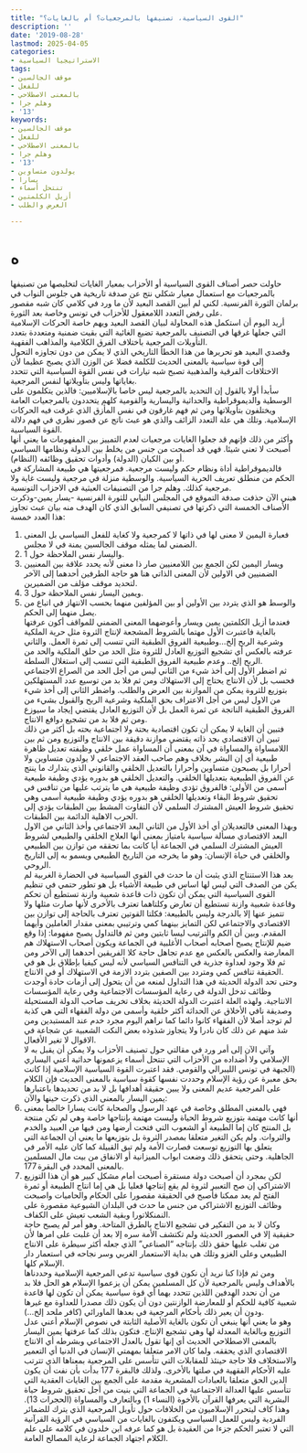 ```yaml
---
title: "القوى السياسية، تصنيفها بالمرجعيات؟ أم بالغايات؟"
description: ''
date: '2019-08-28'
lastmod: 2025-04-05
categories:
- الاستراتيجيا السياسية
tags:
- موقف الجالسين
- للفعل
- بالمعنى الاصطلاحي
- وهلم جرا
- '13'
keywords:
- موقف الجالسين
- للفعل
- بالمعنى الاصطلاحي
- وهلم جرا
- '13'
- يولدون متساوين
- يسارا
- تنتحل أسماء
- أزيل الكلمتين
- العرض والطلب

---
```

# **ه**

حاولت حصر أصناف القوى السياسية أو الأحزاب بمعيار الغايات لتخليصها من تصنيفها بالمرجعيات مع استعمال معيار شكلي نتج عن صدفة تاريخية هي جلوس النواب في برلمان الثورة الفرنسية. لكني لم أبين القصد البعيد لأن ما ورد في كلامي كان شبه مقصور على رفض التعدد اللامعقول للأحزاب في تونس وخاصة بعد الثورة.  
أريد اليوم أن استكمل هذه المحاولة لبيان القصد البعيد ويهم خاصة الحركات الإسلامية التي جعلها غرقها في التصنيف بالمرجعية تضيع الغائية التي بقيت ضمنية ومتعددة بتعدد التأويلات المرجعية باختلاف الفرق الكلامية والمذاهب الفقهية.  
وقصدي البعيد هو تحريرها من هذا الخطأ التاريخي الذي لا يمكن من دون تجاوزه التحول إلى قوة سياسية بالمعنى الحديث للكلمة فضلا عن الوزن الذي يصبح عظيما لأن الاختلافات الفرقية والمذهبية تصبح شبه تيارات في نفس القوة السياسية التي تتحدد بغاياتها وليس بتأويلاتها لنفس المرجعية.  
سأبدأ أولا بالقول إن التحديد بالمرجعية ليس خاصا بالإسلاميين: فالذين يتكلمون على الوسطية والديموقراطية والحداثية واليسارية والقومية كلهم يتحددون بالمرجعيات العامة ويختلفون بتأويلاتها ومن ثم فهم غارقون في نفس المأزق الذي غرقت فيه الحركات الإسلامية. وتلك هي علة التعدد الزائف والذي هو عبث ناتج عن قصور نظري في فهم دلالة القوة السياسية.  
وأكثر من ذلك فإنهم قد جعلوا الغايات مرجعيات لعدم التمييز بين المفهومات ما يعني أنها أصبحت لا تعني شيئا. فهي قد أصبحت من جنس من يخلط بين الدولة ونظامها السياسي أو بين الكيان (الدولة) وأدوات تحقيق وظائفه (النظام).  
فالديموقراطية أداة ونظام حكم وليست مرجعية. فمرجعيتها هي طبيعة المشاركة في الحكم من منطلق تعريف الحرية السياسية. والوسطية منزلة في مرجعية وليست غاية ولا مرجعية كذلك. وهلم جرا من التصنيفات العبثية في الاحزاب التونسية.  
هبني الآن حذفت صدفة التموقع في المجلس النيابي للثورة الفرنسية -يسار يمين-وذكرت الأصناف الخمسة التي ذكرتها في تصنيفي السابق الذي كان الهدف منه بيان عبث تجاوز هذا العدد خمسة:  
1. فعبارة اليمين لا معنى لها في ذاتها لا كمرجعية ولا كغاية للفعل السياسي بل المعنى الضمني لما يمثله موقف الجالسين يمنة في لا مجلس.  
2. واليسار نفس الملاحظة حول 1.  
3. ويسار اليمين لكن الجمع بين اللامعنيين صار ذا معنى لأنه يحدد علاقة بين المعنيين الضمنيين في الاولين لأن المعنى الذاتي هنا هو حاجة الطرفين أحدهما إلى الآخر لتحديد موقف مؤلف من الضميرين.  
4. ويمين اليسار نفس الملاحظة حول 3.  
5. والوسط هو الذي يتردد بين الأولين أو بين المؤلفين منهما بحسب الانتهاز في اتباع من يصل منهما إلى الحكم.  
فعندما أزيل الكلمتين يمين ويسار وأعوضهما المعنى الضمني للمواقف أكون عرفتها بالغاية فاعتبرت الأول مهتما بالشروط المشجعة لإنتاج الثروة مثل حرية الملكية وشرعية الربح إلخ…وطبيعية الفروق الطبقية التي تنسب إلى ثمرة العمل. والثاني عرفته بالعكس أي تشجيع التوزيع العادل للثروة مثل الحد من حلق الملكية والحد من الربح إلخ.. وعدم طبيعية الفروق الطبقية التي تنسب إلى استغلال السلطة.  
ثم اضطر الأول إلى أخذ شيء من الثاني ليس من أجل الحد من الصراع الاجتماعي فحسب بل لأن الانتاج يحتاج إلى الاستهلاك ومن ثم فلا بد من توسيع عدد المستهلكين بتوزيع للثروة يمكن من الموازنة بين العرض والطلب. واضطر الثاني إلى أخذ شيء من الاول ليس من أجل الاعتراف بحق الملكية وشرعية الربح والقبول بشيء من الفروق الطبقية الناتجة عن ثمرة العمل بل لأن التوزيع العادل يقتضي إيجاد ما سيوزع ومن ثم فلا بد من تشجيع دوافع الانتاج.  
فتبين أن الغاية لا يمكن أن تكون اقتصادية بحتة ولا اجتماعية بحته بل أكثر من ذلك تبين أن الاقتصادي بحد ذاته يقتضي موازنة دقيقة بين الانتاج والتوزيع ومن ثم بين اللامساواة والمساواة في آن بمعنى أن المساواة عمل خلقي وظيفته تعديل ظاهرة طبيعية أي إن البشر بخلاف وهم صاحب العقد الاجتماعي لا يولدون متساوين ولا أحرارا بل يصبحون متساوين وأحرارا بالتعديل الخلقي والقانوني الذي يتدارك ما ينتج عن الفروق الطبيعية بتعديلها الخلقي. والتعديل الخلقي هو بدوره يؤدي وظيفة طبيعية أسمى من الأولى: فالفروق تؤدي وظيفة طبيعية هي ما يترتب عليها من تنافس في تحقيق شروط البقاء وتعديلها الخلقي هو بدوره يؤدي وظيفة طبيعية أسمى وهي تحقيق شروط العيش المشترك السلمي لأن التفاوت المشط بين الطبقات يؤدي إلى الحرب الاهلية الدائمة بين الطبقات.  
وبهذا المعنى فالتعديلان أي أخذ الأول من الثاني البعد الاجتماعي وأخذ الثاني من الاول البعد الاقتصادي مسألة سياسية بامتياز بمعنى أنها العلاج الخلقي والطبيعي لشروط العيش المشترك السلمي في الجماعة أيا كانت بما تحققه من توازن بين الطبيعي والخلقي في حياة الإنسان: وهو ما يخرجه من التاريخ الطبيعي ويسمو به إلى التاريخ الروحي.  
بعد هذا الاستنتاج الذي يثبت أن ما حدث في القوى السياسية في الحضارة الغربية لم يكن من الصدف التي ليس لها اساس في طبيعة الأشياء بل هو تطور حتمي في تنظيم القوى السياسية التي يمكن أن تكون ذات قاعدة شعبية وازنة تستطيع أن تحكم وقاعدة شعبية وازنة تستطيع أن تعارض وكلتاهما تعترف بالأخرى لأنها صارت مثلها ولا تتميز عنها إلا بالدرجة وليس بالطبيعة: فكلتا القوتين تعترف بالحاجة إلى توازن بين الاقتصادي والاجتماعي لكن التمايز بينهما كمي وترتيبي بمعنى مقدار العاملين وأيهما المقدم. وبين أن الكم والترتيب ليسا ثابتين ومن ثم فالتداول يصبح مفهوما: إذا وقع ضيم للإنتاج يصبح أصحابه أصحاب الأغلبية في الجماعة ويكون أصحاب الاستهلاك هم المعارضة والعكس بالعكس مع عدم تجاهل حاجة كلا الفريقين أحدهما إلى الآخر ومن ثم فلا وجود لعداوة جذرية في التنافس السياسي لأنه ليس كيفيا بإطلاق بل هو في الحقيقة تنافس كمي ومتردد بين الصفين بتردد الازمة في الاستهلاك أو في الانتاج.  
وحتى تحد الدولة الحديثة في هذا التداول لمنعه من أن يتحول إلى أزمات حادة أوجدت وظائف تدخل الدولة في رعاية المؤسسات الاجتماعية وفي رعاية المؤسسات الانتاجية. ولهذه العلة اعتبرت الدولة الحديثة بخلاف تخريف صاحب الدولة المستحيلة وصديقة نافي الأخلاق عن الحداثة أكثر خلقية وأسمى من دولة الفقهاء التي هي كذبة لم توجد أصلا لأن الفقهاء كانوا دائما كما نراهم اليوم مجرد خدم عند المستبدين ومن شذ منهم عن ذلك كان نادرا ولا يتجاوز شذوذه بعض النكت الشعبية عن شجاعة في الاقوال لا تغير الأفعال.  
وآتي الآن إلى أمر ورد في مقالتي حول تصنيف الأحزاب ولا يمكن أن يقبل به لا الإسلامي ولا أضداده من الأحزاب التي تنتحل أسماء يزعمونها حداثية أعني اليساري (الجبهة في تونس الليبرالي والقومي. فقد اعتبرت القوة السياسية الإسلامية إذا كانت بحق معبرة عن رؤية الإسلام وحددت نفسها كقوة سياسية بالمعنى الحديث فإن الكلام على المرجعية عديم المعنى ولا يبين حقيقة أهدافها بل لا بد من تحديدها باعتبارها يمين اليسار بالمعنى الذي ذكرت حينها والآن:  
1. فهي بالمعنى المطلق وخاصة في عهد الرسول والصحابة كانت يسارا خالصا بمعنى أنها كانت مهتمة بتوزيع شروط الحياة وليست مهتمة بإنتاجها خاصة وهي لم تكن منتجة بل المنتج كان إما الطبيعة أو الشعوب التي فتحت أرضها ومن فيها من العبيد والخدم والثروات. ولم يكن التغير متعلقا بمصدر الثروة بل بتوزيعها ما يعني أن الجماعة التي يتعلق بها التوزيع توسعت فصارت الأمة ولم تبق القبيلة كما كان عليه الأمر في الجاهلية. وحتى يتحقق ذلك وضعت ابواب الميزانية أو الانفاق من بيت مال المسلمين بالمعنى المحدد في البقرة 177.  
2. لكن بمجرد أن أصبحت دولة مستقرة أصبحت أمام مشكل كبير هو أن هذا التوزيع الاشتراكي إن صح التعبير لثروة لم يقع إنتاجها فعليا بل هي إما انتاج الطبيعة أو ثمرة الفتح لم يعد ممكنا فأصبح في الحقيقة مقصورا على الحكام والحاميات واصبحت وظائف التوزيع الاشتراكي من جنس ما حدث في البلدان الشيوعية مقصورة على النمنكلاتورا وبقية الشعب تعيش على الكفاف.  
وكان لا بد من التفكير في تشجيع الانتاج بالطرق المتاحة. وهو أمر لم يصبح حاجة حقيقية إلا في العصور الحديثة ولم تكتشف الأمة سره إلا بعد أن غلبت على امرها لأن من تغلب عليها حقق ذلك بإنتاجه “الصناعي” الذي جعله أكثر سيطرة على الانتاج الطبيعي وعلى الغزو وتلك هي بداية الاستعمار الغربي وسر نجاحه في استعمار دار الإسلام كلها.  
ومن ثم فإذا كنا نريد أن نكون قوى سياسية تدعي المرجعية الإسلامية وحددناها بالأهداف وليس بالمرجعية لأن كل المسلمين يمكن أن يزعموا الإسلام هو الحل فلا بد من أن نحدد الهدفين اللذين تتحدد بهما أي قوة سياسية يمكن أن تكون لها قاعدة شعبية كافية للحكم أو للمعارضة الوازنتين دون أن يكون ذلك مصدرا للعداوة مع غيرها ودون أن يعير ذلك بأحكام المرجعية في بعدها الماورائي (كافر ملحد إلخ…).  
وهو ما يعني أنها ينبغي أن تكون بالغاية الأصلية الثابتة في نصوص الإسلام أعني عدل التوزيع وبالغاية المعدلة لها وهي تشجيع الإنتاج. فتكون بذلك كما عرفتها يمين اليسار بالمعنى الاصطلاحي الحديث أي إنها تقول بالعدل الاجتماعي وبشرطه أي الانتاج الاقتصادي الذي يحققه. ولما كان الامر متعلقا بمهمتي الإنسان في الدنيا أي التعمير والاستخلاف فلا حاجة حينئذ للمقابلات التي تتأسس على المرجعية بمعناها الذي تترتب عليه الأحكام الفقهية في صلتها بالأخرى. ولذلك فالبقرة 177 بدأت بأن نفت أن يكون الدين الحق متعلقا بالعبادات المشعرية مقدمة على الجمع بين الغايات العقدية التي تتأسس عليها العدالة الاجتماعية في الجماعة التي بنيت من أجل تحقيق شروط حياة البشرية التي يعرفها القرآن بالأخوة (النساء 1) وبالتعارف والمساواة (الحجرات 13). وهذا كاف ليتحرر الإسلاميون من الخلافات حول تأويل المرجعية الذي يترك للضمائر الفردية وليس للعمل السياسي ويكتفون بالغايات من السياسي في الرؤية القرآنية التي لا تعتبر الحكم جزءا من العقيدة بل هو كما عرفه ابن خلدون في كلامه على علم الكلام اجتهاد الجماعة لرعاية المصالح العامة.

###
